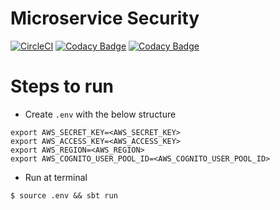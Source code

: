 # Microservice Security
[![CircleCI](https://circleci.com/gh/llfrometa89/microservice-security/tree/master.svg?style=svg&circle-token=12861a4197aea250799aff47ae08e899cc47fd58)](https://circleci.com/gh/llfrometa89/microservice-security/tree/master)
[![Codacy Badge](https://api.codacy.com/project/badge/Grade/bf1857fca10240ce9cf4076b67430d8c)](https://www.codacy.com?utm_source=github.com&amp;utm_medium=referral&amp;utm_content=llfrometa89/microservice-security&amp;utm_campaign=Badge_Grade)
[![Codacy Badge](https://api.codacy.com/project/badge/Coverage/bf1857fca10240ce9cf4076b67430d8c)](https://www.codacy.com?utm_source=github.com&utm_medium=referral&utm_content=llfrometa89/microservice-security&utm_campaign=Badge_Coverage)


# Steps to run
  - Create `.env` with the below structure
```shell script
export AWS_SECRET_KEY=<AWS_SECRET_KEY>  
export AWS_ACCESS_KEY=<AWS_ACCESS_KEY>  
export AWS_REGION=<AWS_REGION>
export AWS_COGNITO_USER_POOL_ID=<AWS_COGNITO_USER_POOL_ID>
```
  - Run at terminal
```  
$ source .env && sbt run  
```
